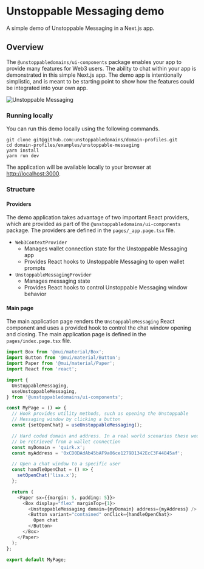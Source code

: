 # Unstoppable Messaging demo

A simple demo of Unstoppable Messaging in a Next.js app.

## Overview

The `@unstoppabledomains/ui-components` package enables your app to provide many features
for Web3 users. The ability to chat within your app is demonstrated in this simple Next.js
app. The demo app is intentionally simplistic, and is meant to be starting point to show
how the features could be integrated into your own app.

![Unstoppable Messaging](https://github.com/unstoppabledomains/domain-profiles/assets/21039114/1ac6fe3e-6b5e-4d69-80b7-2180122636a5)

### Running locally

You can run this demo locally using the following commands.

```shell
git clone git@github.com:unstoppabledomains/domain-profiles.git
cd domain-profiles/examples/unstoppable-messaging
yarn install
yarn run dev
```

The application will be available locally to your browser at [http://localhost:3000](http://localhost:3000).

### Structure

#### Providers
The demo application takes advantage of two important React providers, which are provided
as part of the `@unstoppabledomains/ui-components` package. The providers are defined in
the `pages/_app.page.tsx` file.

- `Web3ContextProvider`
  - Manages wallet connection state for the Unstoppable Messaging app
  - Provides React hooks to Unstoppable Messaging to open wallet prompts
- `UnstoppableMessagingProvider`
  - Manages messaging state
  - Provides React hooks to control Unstoppable Messaging window behavior

#### Main page

The main application page renders the `UnstoppableMessaging` React component and uses a
provided hook to control the chat window opening and closing. The main application page
is defined in the `pages/index.page.tsx` file.

```typescript
import Box from '@mui/material/Box';
import Button from '@mui/material/Button';
import Paper from '@mui/material/Paper';
import React from 'react';

import {
  UnstoppableMessaging,
  useUnstoppableMessaging,
} from '@unstoppabledomains/ui-components';

const MyPage = () => {
  // Hook provides utility methods, such as opening the Unstoppable
  // Messaging window by clicking a button
  const {setOpenChat} = useUnstoppableMessaging();

  // Hard coded domain and address. In a real world scenarios these would
  // be retrieved from a wallet connection
  const myDomain = 'quirk.x';
  const myAddress = '0xCD0DAdAb45bAF9a06ce1279D1342EcC3F44845af';

  // Open a chat window to a specific user
  const handleOpenChat = () => {
    setOpenChat('lisa.x');
  };

  return (
    <Paper sx={{margin: 5, padding: 5}}>
      <Box display="flex" marginTop={1}>
        <UnstoppableMessaging domain={myDomain} address={myAddress} />
        <Button variant="contained" onClick={handleOpenChat}>
          Open chat
        </Button>
      </Box>
    </Paper>
  );
};

export default MyPage;
```
